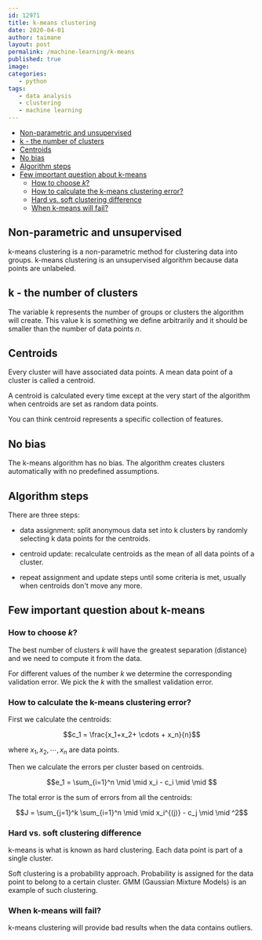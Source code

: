 ```yaml
---
id: 12971
title: k-means clustering
date: 2020-04-01
author: taimane
layout: post
permalink: /machine-learning/k-means
published: true
image: 
categories: 
   - python
tags:
   - data analysis
   - clustering
   - machine learning
---
```

<script type="text/x-mathjax-config">
    MathJax.Hub.Config({
      tex2jax: {
        skipTags: ['script', 'noscript', 'style', 'textarea', 'pre'],
        inlineMath: [['$','$']]
      }
    });
</script>
<script src="https://cdn.mathjax.org/mathjax/latest/MathJax.js?config=TeX-AMS-MML_HTMLorMML" type="text/javascript"></script>
 
- [Non-parametric and unsupervised](#non-parametric-and-unsupervised)
- [k - the number of clusters](#k---the-number-of-clusters)
- [Centroids](#centroids)
- [No bias](#no-bias)
- [Algorithm steps](#algorithm-steps)
- [Few important question about k-means](#few-important-question-about-k-means)
  - [How to choose $k$?](#how-to-choose-k)
  - [How to calculate the k-means clustering error?](#how-to-calculate-the-k-means-clustering-error)
  - [Hard vs. soft clustering difference](#hard-vs-soft-clustering-difference)
  - [When k-means will fail?](#when-k-means-will-fail)
 
 
## Non-parametric and unsupervised
 
k-means clustering is a non-parametric method for clustering data into groups. 
k-means clustering is an unsupervised algorithm because data points are unlabeled.
 
## k - the number of clusters
 
The variable k represents the number of groups or clusters the algorithm will create. This value k is something we define arbitrarily and it should be smaller than the number of data points $n$.
 
## Centroids
 
Every cluster will have associated data points. A mean data point of a cluster is called a centroid.
 
A centroid is calculated every time except at the very start of the algorithm when centroids are set as random data points.
 
You can think centroid represents a specific collection of features.
 
## No bias
 
The k-means algorithm has no bias. The algorithm creates clusters automatically with no predefined assumptions.
 
 
## Algorithm steps
 
There are three steps:
 
* data assignment: split anonymous data set into k clusters by randomly selecting k data points for the centroids.
 
* centroid update: recalculate centroids as the mean of all data points of a cluster.
 
* repeat assignment and update steps until some criteria is met, usually when centroids don't move any more.
 
 
## Few important question about k-means
 
 
### How to choose $k$?
 
The best number of clusters $k$ will have the greatest separation (distance) and we need to compute it from the data.
 
For different values of the number $k$ we determine the corresponding validation error. We pick the $k$ with the smallest validation error.
 
 
### How to calculate the k-means clustering error?

First we calculate the centroids:

$$c_1 = \frac{x_1+x_2+ \cdots + x_n}{n}$$
 
where $x_1, x_2, \cdots ,x_n$ are data points. 


Then we calculate the errors per cluster based on centroids.

 
$$e_1 = \sum_{i=1}^n \mid \mid x_i - c_i \mid \mid $$
 
The total error is the sum of errors from all the centroids: 
 
$$J = \sum_{j=1}^k \sum_{i=1}^n \mid \mid x_i^{(j)} - c_j \mid \mid ^2$$
 
 
 
### Hard vs. soft clustering difference
 
k-means is what is known as hard clustering. Each data point is part of a single cluster. 
 
Soft clustering is a probability approach. Probability is assigned for the data point to belong to a certain cluster. GMM (Gaussian Mixture Models) is an example of such clustering.
 
 
 
 
### When k-means will fail?
 
k-means clustering will provide bad results when the data contains outliers.
